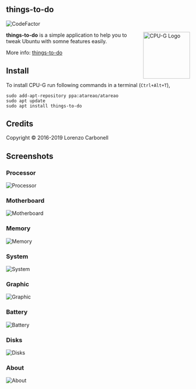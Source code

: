 ## things-to-do

![CodeFactor](https://www.codefactor.io/repository/github/signalr/signalr/badge?style=plastic)

<img src="./data/icons/cpu-g.png" align="right"
     title="CPU-G Logo" width="128" height="128">


**things-to-do** is a simple application to help you to tweak Ubuntu with somne features easily.

More info: [things-to-do](https://www.atareao.es/aplicacion/cpu-g-donde-ver-hardware-instalado/)

## Install

To install CPU-G run following commands in a terminal (`Ctrl+Alt+T`),

```
sudo add-apt-repository ppa:atareao/atareao
sudo apt update
sudo apt install things-to-do
```

## Credits

 Copyright © 2016-2019 Lorenzo Carbonell

## Screenshots

### Processor

![Processor](./screenshots/cpu-g-processor.png)

### Motherboard

![Motherboard](./screenshots/cpu-g-motherboard.png)

### Memory

![Memory](./screenshots/cpu-g-memory.png)

### System

![System](./screenshots/cpu-g-system.png)

### Graphic

![Graphic](./screenshots/cpu-g-graphic.png)

### Battery

![Battery](./screenshots/cpu-g-battery.png)

### Disks

![Disks](./screenshots/cpu-g-disks.png)

### About

![About](./screenshots/cpu-g-about.png)
